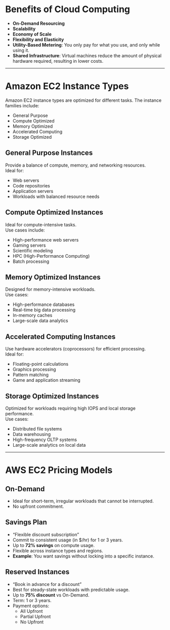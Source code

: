 # Benefits of Cloud Computing

- **On-Demand Resourcing**  
- **Scalability**  
- **Economy of Scale**  
- **Flexibility and Elasticity**  
- **Utility-Based Metering**: You only pay for what you use, and only while using it.  
- **Shared Infrastructure**: Virtual machines reduce the amount of physical hardware required, resulting in lower costs.

---

# Amazon EC2 Instance Types

Amazon EC2 instance types are optimized for different tasks. The instance families include:

- General Purpose  
- Compute Optimized  
- Memory Optimized  
- Accelerated Computing  
- Storage Optimized

## General Purpose Instances

Provide a balance of compute, memory, and networking resources.  
Ideal for:

- Web servers  
- Code repositories  
- Application servers  
- Workloads with balanced resource needs  

## Compute Optimized Instances

Ideal for compute-intensive tasks.  
Use cases include:

- High-performance web servers  
- Gaming servers  
- Scientific modeling  
- HPC (High-Performance Computing)  
- Batch processing  

## Memory Optimized Instances

Designed for memory-intensive workloads.  
Use cases:

- High-performance databases  
- Real-time big data processing  
- In-memory caches  
- Large-scale data analytics  

## Accelerated Computing Instances

Use hardware accelerators (coprocessors) for efficient processing.  
Ideal for:

- Floating-point calculations  
- Graphics processing  
- Pattern matching  
- Game and application streaming  

## Storage Optimized Instances

Optimized for workloads requiring high IOPS and local storage performance.  
Use cases:

- Distributed file systems  
- Data warehousing  
- High-frequency OLTP systems  
- Large-scale analytics on local data  

---

# AWS EC2 Pricing Models

## On-Demand

- Ideal for short-term, irregular workloads that cannot be interrupted.  
- No upfront commitment.  

## Savings Plan

- “Flexible discount subscription”  
- Commit to consistent usage (in $/hr) for 1 or 3 years.  
- Up to **72% savings** on compute usage.  
- Flexible across instance types and regions.  
- **Example**: You want savings without locking into a specific instance.

## Reserved Instances

- “Book in advance for a discount”  
- Best for steady-state workloads with predictable usage.  
- Up to **75% discount** vs On-Demand.  
- Term: 1 or 3 years.  
- Payment options:
  - All Upfront  
  - Partial Upfront  
  - No Upfront  
